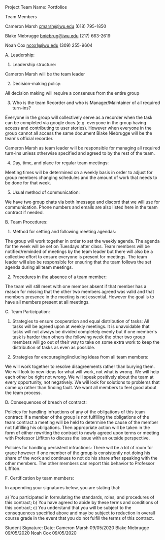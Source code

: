 Project Team Name: Portfolios
 
Team Members

Cameron Marsh
cmarsh@iwu.edu
(618) 795-1850

Blake Niebrugge
bniebrug@iwu.edu
(217) 663-2619

Noah Cox
ncox1@iwu.edu
(309) 255-9604
 
A. Leadership:

1. Leadership structure:

Cameron Marsh will be the team leader

2. Decision-making policy:

All decision making will require a consensus from the entire group

3. Who is the team Recorder and who is Manager/Maintainer of all required turn-ins?

Everyone in the group will collectively serve as a recorder when the task can be completed via google docs (e.g. everyone in the group having access and contributing to user stories). However when everyone in the group cannot all access the same document Blake Niebrugge will be the team's official recorder. 

Cameron Marsh as team leader will be responsible for managing all required turn-ins unless otherwise specified and agreed to by the rest of the team.

4. Day, time, and place for regular team meetings:

Meeting times will be determined on a weekly basis in order to adjust for group members changing schedules and the amount of work that needs to be done for that week.

5. Usual method of communication: 

We have two group chats via both Imessage and discord that we will use for communication. Phone numbers and emails are also listed here in the team contract if needed.
 
B. Team Procedures:

1. Method for setting and following meeting agendas:

The group will work together in order to set the weekly agenda. The agenda for the week will be set on Tuesdays after class. Team members will be notified/reminded of meetings by the team leader but there will also be a collective effort to ensure everyone is present for meetings. The team leader will also be responsible for ensuring that the team follows the set agenda during all team meetings.

2. Procedures in the absence of a team member:

The team will still meet with one member absent if that member has a reason for missing that the other two members agreed was valid and that members presence in the meeting is not essential. However the goal is to have all members present at all meetings.

C. Team Participation:

1. Strategies to ensure cooperation and equal distribution of tasks:
All tasks will be agreed upon at weekly meetings. It is unavoidable that tasks will not always be divided completely evenly but if one member's task is harder than others the following week the other two group members will go out of their way to take on some extra work to keep the distribution of tasks as even as possible.

2.  Strategies for encouraging/including ideas from all team members:

We will work together to resolve disagreements rather than burying them.
We will look to new ideas for what will work, not what is wrong.
We will help each other be right not wrong.
We will speak positively about the team at every opportunity, not negatively.
We will look for solutions to problems that come up rather than finding fault.
We want all members to feel good about the team process.

D. Consequences of breach of contract:

Policies for handling infractions of any of the obligations of this team contract:
If a member of the group is not fulfilling the obligations of the team contract a meeting will be held to determine the cause of the member not fulfilling his obligations. Then appropriate action will be taken in the form of either rewriting the contract to newly agreed upon terms or meeting with Professor Liffiton to discuss the issue with an outside perspective.

Policies for handling persistent infractions:
There will be a lot of room for grace however if one member of the group is consistently not doing his share of the work and continues to not do his share after speaking with the other members. The other members can report this behavior to Professor Liffiton.
 
F. Certification by team members:

In appending your signatures below, you are stating that:

a) You participated in formulating the standards, roles, and procedures of this contract;
b)  You have agreed to abide by these terms and conditions of this contract;
c)  You understand that you will be subject to the consequences specified above and may be subject to reduction in overall course grade in the event that you do not fulfill the terms of this contract.
  
Student Signature:
Date:
Cameron Marsh
09/05/2020
Blake Niebrugge
09/05/2020
Noah Cox
09/05/2020
 
 

